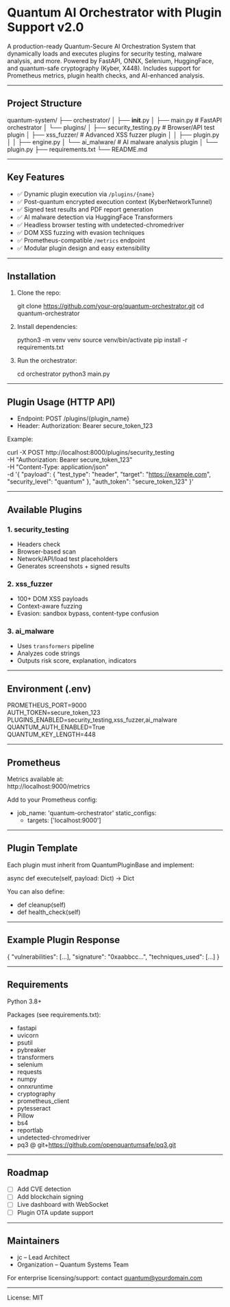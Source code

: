 # Quantum AI Orchestrator with Plugin Support v2.0

A production-ready Quantum-Secure AI Orchestration System that dynamically loads and executes plugins for security testing, malware analysis, and more. Powered by FastAPI, ONNX, Selenium, HuggingFace, and quantum-safe cryptography (Kyber, X448). Includes support for Prometheus metrics, plugin health checks, and AI-enhanced analysis.

---

## Project Structure

quantum-system/
├── orchestrator/
│   ├── __init__.py
│   ├── main.py                     # FastAPI orchestrator
│   └── plugins/
│       ├── security_testing.py     # Browser/API test plugin
│       ├── xss_fuzzer/             # Advanced XSS fuzzer plugin
│       │   ├── plugin.py
│       │   ├── engine.py
│       └── ai_malware/             # AI malware analysis plugin
│           └── plugin.py
├── requirements.txt
└── README.md

---

## Key Features

- ✅ Dynamic plugin execution via `/plugins/{name}`
- ✅ Post-quantum encrypted execution context (KyberNetworkTunnel)
- ✅ Signed test results and PDF report generation
- ✅ AI malware detection via HuggingFace Transformers
- ✅ Headless browser testing with undetected-chromedriver
- ✅ DOM XSS fuzzing with evasion techniques
- ✅ Prometheus-compatible `/metrics` endpoint
- ✅ Modular plugin design and easy extensibility

---

## Installation

1. Clone the repo:

   git clone https://github.com/your-org/quantum-orchestrator.git
   cd quantum-orchestrator

2. Install dependencies:

   python3 -m venv venv
   source venv/bin/activate
   pip install -r requirements.txt

3. Run the orchestrator:

   cd orchestrator
   python3 main.py

---

## Plugin Usage (HTTP API)

- Endpoint: POST /plugins/{plugin_name}
- Header: Authorization: Bearer secure_token_123

Example:

curl -X POST http://localhost:8000/plugins/security_testing \
-H "Authorization: Bearer secure_token_123" \
-H "Content-Type: application/json" \
-d '{
  "payload": {
    "test_type": "header",
    "target": "https://example.com",
    "security_level": "quantum"
  },
  "auth_token": "secure_token_123"
}'

---

## Available Plugins

### 1. security_testing

- Headers check
- Browser-based scan
- Network/API/load test placeholders
- Generates screenshots + signed results

### 2. xss_fuzzer

- 100+ DOM XSS payloads
- Context-aware fuzzing
- Evasion: sandbox bypass, content-type confusion

### 3. ai_malware

- Uses `transformers` pipeline
- Analyzes code strings
- Outputs risk score, explanation, indicators

---

## Environment (.env)

PROMETHEUS_PORT=9000  
AUTH_TOKEN=secure_token_123  
PLUGINS_ENABLED=security_testing,xss_fuzzer,ai_malware  
QUANTUM_AUTH_ENABLED=True  
QUANTUM_KEY_LENGTH=448  

---

## Prometheus

Metrics available at:  
http://localhost:9000/metrics

Add to your Prometheus config:

- job_name: 'quantum-orchestrator'
  static_configs:
    - targets: ['localhost:9000']

---

## Plugin Template

Each plugin must inherit from QuantumPluginBase and implement:

async def execute(self, payload: Dict) -> Dict

You can also define:

- def cleanup(self)
- def health_check(self)

---

## Example Plugin Response

{
  "vulnerabilities": [...],
  "signature": "0xaabbcc...",
  "techniques_used": [...]
}

---

## Requirements

Python 3.8+

Packages (see requirements.txt):

- fastapi
- uvicorn
- psutil
- pybreaker
- transformers
- selenium
- requests
- numpy
- onnxruntime
- cryptography
- prometheus_client
- pytesseract
- Pillow
- bs4
- reportlab
- undetected-chromedriver
- pq3 @ git+https://github.com/openquantumsafe/pq3.git

---

## Roadmap

- [ ] Add CVE detection
- [ ] Add blockchain signing
- [ ] Live dashboard with WebSocket
- [ ] Plugin OTA update support

---

## Maintainers

- jc – Lead Architect
- Organization – Quantum Systems Team

For enterprise licensing/support: contact quantum@yourdomain.com

---

License: MIT
